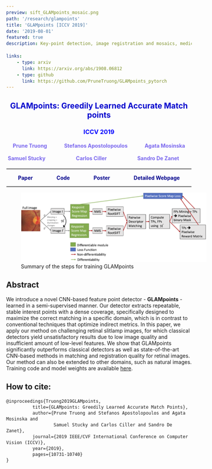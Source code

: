 ```yaml
---
preview: sift_GLAMpoints_mosaic.png
path: '/research/glampoints'
title: 'GLAMpoints [ICCV 2019]'
date: '2019-08-01'
featured: true
description: Key-point detection, image registration and mosaics, medical data

links:
    - type: arxiv
      link: https://arxiv.org/abs/1908.06812
    - type: github
      link: https://github.com/PruneTruong/GLAMpoints_pytorch
---
```



## <div align="center"><span style="color:MediumBlue">GLAMpoints: Greedily Learned Accurate Match points</span></div>
### <div align="center"><span style="color:Blue">ICCV 2019</span></div>
#### <div align="center"><span style="color:MediumSlateBlue">Prune Truong &nbsp;&nbsp;&nbsp;&nbsp;&nbsp;&nbsp;&nbsp;&nbsp;&nbsp;&nbsp;&nbsp;&nbsp; Stefanos Apostolopoulos  &nbsp;&nbsp;&nbsp;&nbsp;&nbsp;&nbsp;&nbsp;&nbsp;&nbsp;&nbsp;&nbsp;&nbsp; Agata Mosinska &nbsp;&nbsp;&nbsp;&nbsp;&nbsp;&nbsp;&nbsp;&nbsp;&nbsp;&nbsp; <br> Samuel Stucky &nbsp;&nbsp;&nbsp;&nbsp;&nbsp;&nbsp;&nbsp;&nbsp;&nbsp;&nbsp;&nbsp;&nbsp;&nbsp;&nbsp;&nbsp;&nbsp;&nbsp;&nbsp;&nbsp;&nbsp;&nbsp;&nbsp;&nbsp; Carlos Ciller  &nbsp;&nbsp;&nbsp;&nbsp;&nbsp;&nbsp;&nbsp;&nbsp;&nbsp;&nbsp;&nbsp;&nbsp;&nbsp;&nbsp;&nbsp;&nbsp;&nbsp;&nbsp;&nbsp;&nbsp;&nbsp;&nbsp;&nbsp; Sandro De Zanet &nbsp;&nbsp;&nbsp;&nbsp;&nbsp;&nbsp;&nbsp;&nbsp;</a></span></div>

<hr style="border:0.01px solid LightGray"> </hr>

<div style="display: flex;justify-content: space-around;width:100%">
	<div><a href="https://arxiv.org/abs/1908.06812"  style="text-decoration: none;color: DarkBlue "><b>Paper</b></a></div>
	<div><a href="https://github.com/PruneTruong/GLAMpoints_pytorch"  style="text-decoration: none;color: DarkBlue "><b>Code</b></a></div>
	<div><a href="https://drive.google.com/file/d/1706DRoMCr7adBnxws1iLcwUfJ1ClEant/view?usp=sharing"  style="text-decoration: none;color: DarkBlue "><b>Poster</b></a></div>
	<div><a href="https://www.retinai.com/glampoints"  style="text-decoration: none;color: DarkBlue "><b>Detailed Webpage</b></a></div>
</div>

<hr style="border:0.01px solid LightGray"> </hr>

<figure inline style="width: 100%">
  <img src="./images/glam.png">
  <figcaption>Summary of the steps for training GLAMpoints</figcaption>
</figure>

## Abstract
We introduce a novel CNN-based feature point detector - **GLAMpoints** - learned in a semi-supervised manner. Our detector extracts repeatable, stable interest points with a dense coverage, specifically designed to maximize the correct matching in a specific domain, which is in contrast to conventional techniques that optimize indirect metrics. In this paper, we apply our method on challenging retinal slitlamp images, for which classical detectors yield unsatisfactory results due to low image quality and insufficient amount of low-level features. We show that GLAMpoints significantly outperforms classical detectors as well as state-of-the-art CNN-based methods in matching and registration quality for retinal images. Our method can also be extended to other domains, such as natural images. Training code and model weights are available [here](https://github.com/PruneTruong/GLAMpoints_pytorch).



## How to cite:
```
@inproceedings{Truong2019GLAMpoints,
		  title={GLAMpoints: Greedily Learned Accurate Match Points},
		  author={Prune Truong and Stefanos Apostolopoulos and Agata Mosinska and 
		          Samuel Stucky and Carlos Ciller and Sandro De Zanet},
		  journal={2019 IEEE/CVF International Conference on Computer Vision (ICCV)},
		  year={2019},
		  pages={10731-10740}
}
```

